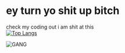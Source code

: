 # ey turn yo shit up bitch
check my coding out i am shit at this  
[![Top Langs](https://github-readme-stats.vercel.app/api/top-langs/?username=pact64&layout=compact)](https://github.com/anuraghazra/github-readme-stats)  
  
![GANG](https://i.imgur.com/XIvoefa.gif "ignorant shit tho")
